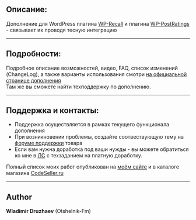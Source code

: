 ## Описание:  

Дополнение для WordPress плагина [WP-Recall](https://wordpress.org/plugins/wp-recall/) и плагина [WP-PostRatings](https://wordpress.org/plugins/wp-postratings/) - связывает их проводя тесную интеграцию  

------------------------------

## Подробности:  

Подробное описание возможностей, видео, FAQ, список изменений (ChangeLog), 
а также варианты использования смотри [на официальной странице дополнения](https://codeseller.ru/products/profile-wp-postratings-otobrazhenie-rejtinga-zapisej-v-lichnom-kabinete-pri-ispolzovanii-plagina-wp-postratings/)  
Там же вы сможете найти техподдержку по дополнению.

------------------------------


## Поддержка и контакты:  

* Поддержка осуществляется в рамках текущего функционала дополнения  
* При возникновении проблемы, создайте соотвествующую тему на [форуме поддержки](https://codeseller.ru/forum/product-7178) товара  
* Если вам нужна доработка под ваши нужды - вы можете обратиться ко мне в [ЛС](https://codeseller.ru/author/otshelnik-fm/?tab=chat) с техзаданием на платную доработку.  

Полный список моих работ опубликован на [моём сайте](https://otshelnik-fm.ru/all-my-addons-for-wp-recall/?utm_source=free-addons&utm_medium=addon-description&utm_campaign=profile-wp-postratings&utm_content=github.com&utm_term=all-my-addons) и в каталоге магазина [CodeSeller.ru](https://codeseller.ru/author/otshelnik-fm/?tab=publics&subtab=type-products)  

------------------------------

## Author  

**Wladimir Druzhaev** (Otshelnik-Fm)  


